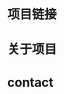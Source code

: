 <!--
 * @Author: Catherine Xiong
 * @Date: 2023-06-08 15:12:51
 * @LastEditTime: 2023-06-08 15:39:03
 * @Description: 
-->
# 项目链接

# 关于项目  

# contact
